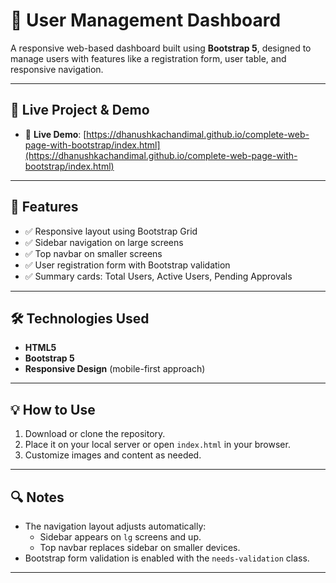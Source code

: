 # 📘 User Management Dashboard

A responsive web-based dashboard built using **Bootstrap 5**, designed to manage users with features like a registration form, user table, and responsive navigation.

---

## 📌 Live Project & Demo

- 🔗 **Live Demo**: [https://dhanushkachandimal.github.io/complete-web-page-with-bootstrap/index.html](https://dhanushkachandimal.github.io/complete-web-page-with-bootstrap/index.html)

---

## 🚀 Features

- ✅ Responsive layout using Bootstrap Grid
- ✅ Sidebar navigation on large screens
- ✅ Top navbar on smaller screens
- ✅ User registration form with Bootstrap validation
- ✅ Summary cards: Total Users, Active Users, Pending Approvals

---

## 🛠️ Technologies Used

- **HTML5**
- **Bootstrap 5**
- **Responsive Design** (mobile-first approach)

---

## 💡 How to Use

1. Download or clone the repository.
2. Place it on your local server or open `index.html` in your browser.
3. Customize images and content as needed.

---

## 🔍 Notes

- The navigation layout adjusts automatically:
  - Sidebar appears on `lg` screens and up.
  - Top navbar replaces sidebar on smaller devices.
- Bootstrap form validation is enabled with the `needs-validation` class.

---
